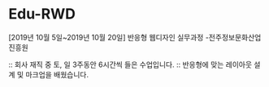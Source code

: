 # Edu-RWD
[2019년 10월 5일~2019년 10월 20일] 반응형 웹디자인 실무과정 -전주정보문화산업진흥원

:: 회사 재직 중 토, 일 3주동안 6시간씩 들은 수업입니다.
:: 반응형에 맞는 레이아웃 설계 및 마크업을 배웠습니다.
